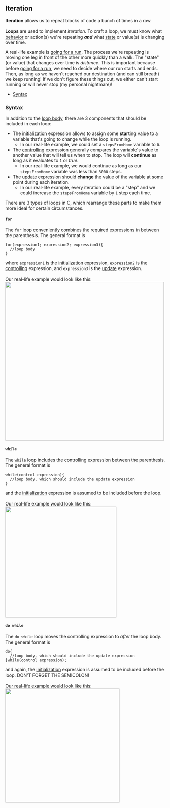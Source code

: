 <h2>Iteration</h2>
<p><strong>Iteration</strong> allows us to repeat blocks of code a bunch of times in a row.<br><br>
  <strong>Loops</strong> are used to implement <em>iteration</em>. To craft a loop, we must know what <u>behavior</u> or action(s) we're repeating <em><strong>and</strong></em> what <u>state</u> or value(s) is changing over time.
<p>A real-life example is <u>going for a run</u>. The process we're repeating is moving one leg in front of the other more quickly than a walk. The "state" (or value) that changes over time is <em>distance</em>. 
  This is important because before <u>going for a run</u>, we need to decide where our run starts and ends. Then, as long as we haven't reached our destination (and can still breath) we keep running! 
  If we don't figure these things out, we either can't start running or will never stop (my personal nightmare)!</p>
<ul>
    <li><a href="#syntax">Syntax</a></li>
</ul>
<h3><a name="syntax">Syntax</a></h3>
<p>In addition to the <u>loop body</u>, there are 3 components that should be included in each loop:
  <ul>
    <li>The <u>initialization</u> expression allows to assign some <strong>start</strong>ing value to a variable that's going to change while the loop is running.
      <ul><li>In our real-life example, we could set a <code>stepsFromHome</code> variable to <code>0</code>.</li></ul></li>
    <li>The <u>controlling</u> expression generally compares the variable's value to another value that will tell us when to stop. The loop will <strong>continue</strong> as long as it evaluates to <code>1</code> or <em>true</em>.
      <ul><li>In our real-life example, we would continue as long as our <code>stepsFromHome</code> variable was less than <code>3000</code> steps.</li></ul></li>
    <li>The <u>update</u> expression should <strong>change</strong> the value of the variable at some point during each iteration.
      <ul><li>In our real-life example, every iteration could be a "step" and we could increase the <code>stepsFromHome</code> variable by <code>1</code> step each time.</li></ul></li>
  </ul>
</p>
<p>There are 3 types of loops in C, which rearrange these parts to make them more ideal for certain circumstances.</p>
<h4><a name="for"><code>for</code></a></h4>
<p>The <code>for</code> loop conveniently combines the required expressions in between the parenthesis. The general format is<br>
<pre><code>for(expression1; expression2; expression3){
  //loop body
}</code></pre>
where <code>expression1</code> is the <u>initialization</u> expression, <code>expression2</code> is the <u>controlling</u> expression, and <code>expression3</code> is the <u>update</u> expression.<br><br>
Our real-life example would look like this:<br>
<img src="https://github.com/user-attachments/assets/3a2d1e47-b36d-445e-8d90-be1a57b66801" width="500">
<br>
</p>
<h4><a name="while"><code>while</code></a></h4>
<p>The <code>while</code> loop includes the controlling expression between the parenthesis. The general format is<br>
<pre><code>while(control expression){
  //loop body, which should include the update expression
}</code></pre>
and the <u>initialization</u> expression is assumed to be included before the loop.<br><br>
Our real-life example would look like this:<br>
<img src="https://github.com/user-attachments/assets/f353f67c-6583-4e13-b6ea-6702f2933af0" width="350">
<br>
</p>
<h4><a name="do_while"><code>do while</code></a></h4>
<p>The <code>do while</code> loop moves the controlling expression to <em>after</em> the loop body. The general format is<br>
<pre><code>do{
  //loop body, which should include the update expression
}while(control expression);</code></pre>
and again, the <u>initialization</u> expression is assumed to be included before the loop. DON'T FORGET THE SEMICOLON!<br><br>
Our real-life example would look like this:<br>
<img src="https://github.com/user-attachments/assets/b02a4029-8d4a-402f-8e0a-33d9cb73a02a" width="360">
<br></p>
